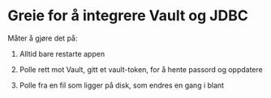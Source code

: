 # Greie for å integrere Vault og JDBC

Måter å gjøre det på:

1) Alltid bare restarte appen

2) Polle rett mot Vault, gitt et vault-token, for å hente passord og oppdatere

3) Polle fra en fil som ligger på disk, som endres en gang i blant
